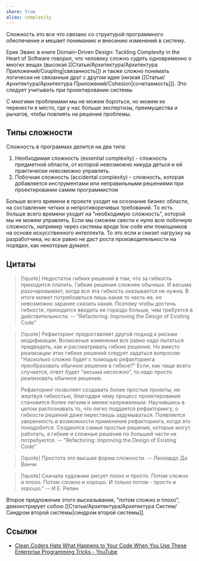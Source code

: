 ```yaml
---
share: true
alias: complexity
---
```


Сложность это все что связано со структурой программного обеспечение и мешает пониманию и внесению изменений в систему.

Ерик Эванс в книге Domain-Driven Design: Tackling Complexity in the Heart of Software говорил, что человеку сложно судить одновременно о многих вещах (высокая [[Статьи/Архитектура/Архитектура Приложений/Coupling|связанность]]) и также сложно понимать логически не связанные друг с другом идеи (низкая [[Статьи/Архитектура/Архитектура Приложений/Cohesion|сочетаемость]]). Это следует учитывать при проектировании системы

С многими проблемами мы не можем бороться, но можем их перенести в место, где у нас больше экспертизы, преимущества и рычагов, чтобы повлиять на  решение проблемы.

## Типы сложности
Сложность в программах делится на два типа:
1. Необходимая сложность (essential complexity) - сложность предметной области, от которой невозможно никуда деться и ей практически невозможно управлять.
2. Побочная сложность (accidental complexity) - сложность, которая добавляется инструментами или неправильными решениями при проектировании самим программистом

Больше всего времени в проекте уходит на осознание бизнес области, на составление четких и непротиворечивых требований. То есть больше всего времени уходит на "необходимую сложность", которой мы не можем управлять. Если мы сможем свести к нулю всю побочную сложность, например через системы вроде low code или помощников на основе искусственного интеллекта. То это если и снизит нагрузку на разработчика, но все равно не даст роста производительности на порядки, как некоторые думают.

## Цитаты
>[!quote]
>Недостаток гибких решений в том, что за гибкость приходится платить. Гибкие решения сложнее обычных. И весьма разочаровывает, когда вся эта гибкость оказывается не нужна. В итоге может потребоавться лишь какая то часть ее, но невозможно заранее сказать какая. Поэтому чтобы достичь гибкости, приходится вводить ее гораздо больше, чем требуется в действительности.
>\-- "Refactoring: Improving the Design of Existing Code"

>[!quote]
>Рефакторинг предоставляет другой подход к рискам модификации. Возможные изменения все равно надо пытаться предвидеть, как и рассматривать гибкие решения. Но вместо реализации этих гибких решений следует задаться вопросом: "Насколько сложно будет с помощью рефакторинга преобразовать обычное решение в гибкое?" Если, как чаще всего случается, ответ будет "весьма несложно", то надо просто реализовать обычное решение.
>
>Рефакторинг позволяет создавать более простые проекты, не жертвуя гибкостью, благодаря чему процесс проектирования становится более легким и менее напряженным. Научившись в целом распознавать то, что легко поддается рефакторингу, о гибкости решений даже перестаешь задумываться. Появляется уверенность в возможности применения рефакторинга, когда это понадобится. Создаются самые простые решения, которые могут работать, а гибкие и сложные решения по большей части не потребуются. 
>\-- "Refactoring: Improving the Design of Existing Code"

>[!quote]
>Простота это высшая форма сложности. 
>\-- Леонардо Да Винчи

>[!quote]
>Сначала художник рисует плохо и просто. Потом сложно и плохо. Потом сложно и хорошо. И только потом - просто и хорошо." 
>\-- И.Е. Репин

Второе предложение этого высказывания, "потом сложно и плохо", демонстрирует собою [[Статьи/Архитектура/Архитектура Систем/Синдром второй системы|синдром второй системы]].

## Ссылки
- [Clean Coders Hate What Happens to Your Code When You Use These Enterprise Programming Tricks - YouTube](https://www.youtube.com/watch?v=FyCYva9DhsI)
